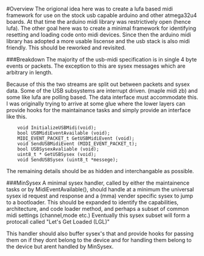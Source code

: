 #Overview
The origional idea here was to create a lufa based midi framework for use on the stock usb capable arduino and other atmega32u4 boards. At that time the arduino midi library was restrictively open (hence lufa). The other goal here was to create a minimal framework for identifying resetting and loading code onto midi devices. Since then the arduino midi library has adopted a more usable liscense and the usb stack is also midi friendly. This should be reworked and revisited.


###Breakdown
The majority of the usb-midi specification is in single 4 byte events or packets. The exception to this are sysex messages which are arbitrary in length. 

Because of this the two streams are split out between packets and sysex data. Some of the USB subsystems are interrupt driven. (maple midi zb) and some like lufa are polling based. The data interface must accommodate this. I was originally trying to arrive at some glue where the lower layers can provide hooks for the maintainance tasks and simply provide an interface like this.

        void InitializeUSBMidi(void);
        bool USBMidiEventAvailable (void);
        MIDI_EVENT_PACKET_t GetUSBMidiEvent (void);
        void SendUSBMidiEvent (MIDI_EVENT_PACKET_t);
        bool USBSysexAvaliable (void);
        uint8_t * GetUSBSysex (void);
        void SendUSBSysex (uint8_t *messege);

The remaining details should be as hidden and interchangable as possible.

###MinSysex
A minimal sysex handler, called by either the maintainence tasks or by MidiEventAvailable(), should handle at a minimum the universal sysex id request and response and a (mma) vender specific sysex to jump to a bootloader. This should be expanded to identify the capabilities, architecture, and code loader method, and perhaps a subset of common midi settings (channel,mode etc.) Eventually this sysex subset will form a protocall called "Let's Get Loaded (LGL)"

This handler should also buffer sysex's that and provide hooks for passing them on if they dont belong to the device
and for handling them belong to the device but arent handled by MinSysex.

